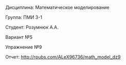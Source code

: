 Дисциплина: Математическое моделирование

Группа: ПМИ 3-1

Студент: Розумнюк А.А.

Вариант №5

Упражнение №9

Отчет: http://rpubs.com/ALeX96736/math_model_dz9
